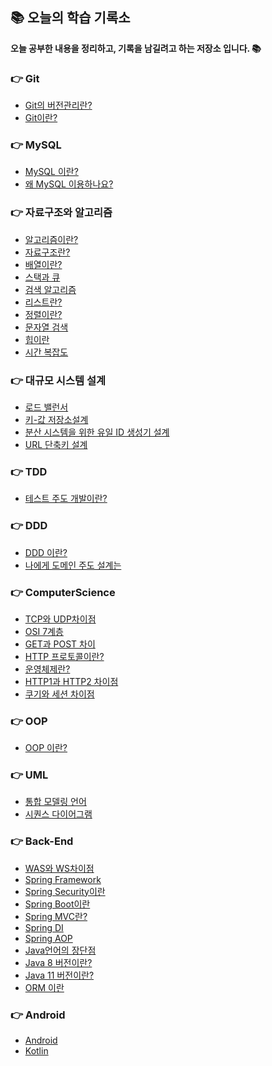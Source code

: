 ## 📚 오늘의 학습 기록소
<strong>오늘 공부한 내용을 정리하고, 기록을 남길려고 하는 저장소 입니다. 📚</strong>

### 👉 Git
+ <a href="https://github.com/pan2468/TIL/blob/main/Git/%EA%B9%83%EA%B3%BC%20%EB%B2%84%EC%A0%84%20%EA%B4%80%EB%A6%AC/%EB%B2%84%EC%A0%84%20%EA%B4%80%EB%A6%AC.md">Git의 버전관리란?</a>
+ <a href="https://github.com/pan2468/TIL/blob/main/Git/%EA%B9%83%EA%B3%BC%20%EB%B2%84%EC%A0%84%20%EA%B4%80%EB%A6%AC/%EA%B9%83.md">Git이란?</a>

### 👉 MySQL
+ <a href="https://github.com/pan2468/mysql_study/blob/main/1%EC%9E%A5%20MySQL%20%EC%86%8C%EA%B0%9C/MySQL%20%EC%86%8C%EA%B0%9C.md">MySQL 이란?</a>
+ <a href="https://github.com/pan2468/mysql_study/blob/main/1%EC%9E%A5%20MySQL%20%EC%86%8C%EA%B0%9C/MySQL%20%EC%9D%B8%EA%B0%80.md">왜 MySQL 이용하나요?</a>

### 👉 자료구조와 알고리즘
+ <a href="https://github.com/pan2468/TIL/blob/main/Algorithm/%EC%95%8C%EA%B3%A0%EB%A6%AC%EC%A6%98%EC%9D%B4%EB%9E%80%3F.md">알고리즘이란?</a>
+ <a href="https://github.com/pan2468/TIL/blob/main/Data%20Structure/%EC%9E%90%EB%A3%8C%EA%B5%AC%EC%A1%B0%EB%9E%80%3F.md">자료구조란?</a>
+ <a href="https://github.com/pan2468/TIL/blob/main/Data%20Structure/%EB%B0%B0%EC%97%B4.md">배열이란?</a>
+ <a href="https://github.com/pan2468/TIL/blob/main/Data%20Structure/%EC%8A%A4%ED%83%9D%EA%B3%BC%20%ED%81%90.md">스택과 큐</a>
+ <a href="https://github.com/pan2468/TIL/blob/main/Algorithm/%EA%B2%80%EC%83%89%20%EC%95%8C%EA%B3%A0%EB%A6%AC%EC%A6%98.md">검색 알고리즘</a>
+ <a href="https://github.com/pan2468/TIL/blob/main/Data%20Structure/%EB%A6%AC%EC%8A%A4%ED%8A%B8.md">리스트란?</a> 
+ <a href="https://github.com/pan2468/TIL/blob/main/Algorithm/%EC%A0%95%EB%A0%AC%EC%9D%B4%EB%9E%80%3F.md">정렬이란?</a> 
+ <a href="https://github.com/pan2468/TIL/blob/main/Algorithm/%EB%AC%B8%EC%9E%90%EC%97%B4%20%EA%B2%80%EC%83%89.md">문자열 검색</a> 
+ <a href="https://github.com/pan2468/TIL/blob/main/Data%20Structure/%ED%9E%99%EC%9D%B4%EB%9E%80.md">힙이란</a> 
+ <a href="https://github.com/pan2468/TIL/blob/main/Algorithm/%EC%8B%9C%EA%B0%84%20%EB%B3%B5%EC%9E%A1%EB%8F%84.md">시간 복잡도</a> 

### 👉 대규모 시스템 설계
+ <a href="https://pan2468.tistory.com/66">로드 밸런서</a>
+ <a href="">키-값 저장소설계</a> 
+ <a href="https://pan2468.tistory.com/101">분산 시스템을 위한 유일 ID 생성기 설계</a> 
+ <a href="">URL 단축키 설계</a> 


### 👉 TDD
+ <a href="https://github.com/pan2468/chap01-idea">테스트 주도 개발이란?</a> 

### 👉 DDD
+ <a href="https://pan2468.tistory.com/100">DDD 이란?</a>
+ <a href="">나에게 도메인 주도 설계는</a>


### 👉 ComputerScience
+ <a href="https://github.com/pan2468/TIL/blob/main/CS/Network/TCP%EC%99%80%20UDP%20%EC%B0%A8%EC%9D%B4%EC%A0%90.md">TCP와 UDP차이점</a> 
+ <a href="https://github.com/pan2468/TIL/blob/main/CS/Network/OSI%207%EA%B3%84%EC%B8%B5.md">OSI 7계층</a> 
+ <a href="https://github.com/pan2468/TIL/blob/main/CS/Network/GET%EA%B3%BC%20POST%20%EC%B0%A8%EC%9D%B4%EC%A0%90.md">GET과 POST 차이</a> 
+ <a href="https://github.com/pan2468/TIL/blob/main/CS/Network/HTTP%20%ED%94%84%EB%A1%9C%ED%86%A0%EC%BD%9C%EC%9D%B4%EB%9E%80.md">HTTP 프로토콜이란?</a>
+ <a href="https://github.com/pan2468/TIL/blob/main/CS/OS/%EC%9A%B4%EC%98%81%EC%B2%B4%EC%A0%9C%EB%9E%80.md">운영체제란?</a> 
+ <a href="https://github.com/pan2468/TIL/blob/main/CS/Network/HTTP1%EA%B3%BC%20HTTP2%20%EC%B0%A8%EC%9D%B4%EC%A0%90.md">HTTP1과 HTTP2 차이점</a> 
+ <a href="https://github.com/pan2468/TIL/blob/main/CS/Network/%EC%BF%A0%EA%B8%B0%EC%99%80%20%EC%84%B8%EC%85%98%20%EC%B0%A8%EC%9D%B4%EC%A0%90.md">쿠기와 세션 차이점</a> 

### 👉 OOP 
+ <a href="https://pan2468.tistory.com/92">OOP 이란?</a> 

### 👉 UML
+ <a href="https://github.com/pan2468/TIL/blob/main/UML/%ED%86%B5%ED%95%A9%20%EB%AA%A8%EB%8D%B8%EB%A7%81%20%EC%96%B8%EC%96%B4.md">통합 모델링 언어</a> 
+ <a href="https://github.com/pan2468/TIL/blob/main/UML/%EC%8B%9C%ED%80%80%EC%8A%A4%20%EB%8B%A4%EC%9D%B4%EC%96%B4%EA%B7%B8%EB%9E%A8.md">시퀀스 다이어그램</a>


### 👉 Back-End

+ <a href="">WAS와 WS차이점</a> 
+ <a href="https://github.com/pan2468/TIL/blob/main/Back-End/Spring%20Framework.md">Spring Framework</a>
+ <a href="https://github.com/pan2468/TIL/blob/main/Back-End/Spring%20Security.md">Spring Security이란</a>
+ <a href="https://pan2468.tistory.com/103">Spring Boot이란</a> 
+ <a href="https://pan2468.tistory.com/94">Spring MVC란?</a> 
+ <a href="https://github.com/pan2468/TIL/blob/main/Back-End/Spring%20DI.md">Spring DI</a> 
+ <a href="https://github.com/pan2468/TIL/blob/main/Back-End/Spring%20AOP%20%EC%9D%B4%EB%9E%80.md">Spring AOP</a> 
+ <a href="https://pan2468.tistory.com/95">Java언어의 장단점</a> 
+ <a href="https://pan2468.tistory.com/102">Java 8 버전이란?</a>
+ <a href="">Java 11 버전이란?</a>
+ <a href="https://pan2468.tistory.com/104">ORM 이란</a>

### 👉 Android
+ <a href="https://github.com/pan2468/TIL/blob/main/Android/Android.md">Android </a> 
+ <a href="https://github.com/pan2468/TIL/blob/main/Android/Kotlin.md">Kotlin </a> 








